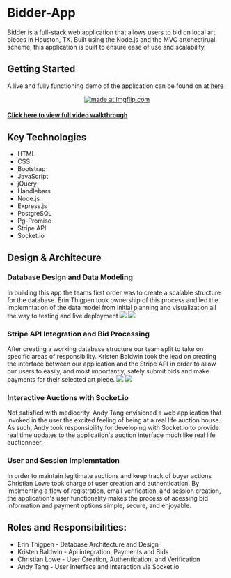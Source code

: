 # Bidder-App
Bidder is a full-stack web application that allows users to bid on local art pieces in Houston, TX. Built using the Node.js and
the MVC artchectirual scheme, this application is built to ensure ease of use and scalability. 

## Getting Started
A live and fully functioning demo of the application can be found on at <a href="https://bidder-houston.herokuapp.com/auction">
here</a>

<p align="center"><a href="https://imgflip.com/gif/28yo57" ><img src="https://i.imgflip.com/28yo57.gif" title="made at imgflip.com"/></a></p>
<p align="center"> <a href="https://www.dropbox.com/s/j6c6bbujv5ow60x/bidderAppWalkthrough.mov?dl=0" ><h4> Click here to view full video walkthrough </h4></a></p>


## Key Technologies
 * HTML
 * CSS
 * Bootstrap
 * JavaScript
 * jQuery
 * Handlebars
 * Node.js
 * Express.js
 * PostgreSQL
 * Pg-Promise
 * Stripe API
 * Socket.io


## Design & Architecure 
 ### Database Design and Data Modeling
 In building this app the teams first order was to create a scalable structure for the database. 
 Erin Thigpen took ownership of this process and led the implemntation of the data model from initial planning and visualization all the way to testing and live deployment
 <img src="https://i.imgur.com/nLkmUcY.png">
 <img src="https://i.imgur.com/tZFeLC9.png">
 
 ### Stripe API Integration and Bid Processing
 After creating a working database structure our team split to take on specific areas of responsibility. 
 Kristen Baldwin took the lead on creating the interface between our application and the Stripe API in order to allow our users to easily, and most importantly, safely submit bids and make payments for their selected art piece.
 <img src="https://i.imgur.com/bar5JZO.png">
 <img src="https://i.imgur.com/hwpyb78.png">

### Interactive Auctions with Socket.io 
Not satisfied with mediocrity, Andy Tang envisioned a web application that invoked in the user the excited feeling of being at a real life auction house. As such, Andy took responsibility for developing with Socket.io to provide real time updates to the application's auction interface much like real life auctionneer.

### User and Session Implemntation 
In order to maintain legitimate auctions and keep track of buyer actions Christian Lowe took charge of user creation and authentication. By implmenting a flow of registration, email verification, and session creation, the application's user functionality makes the process of acessing bid information and payment options simple, secure, and enjoyable.

## Roles and Responsibilities:
* Erin Thigpen - Database Architecture and Design
* Kristen Baldwin - Api integration, Payments and Bids
* Christian Lowe - User Creation, Authentication, and Verification
* Andy Tang - User Interface and Interaction via Socket.io
